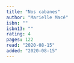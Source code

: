 ```yaml
---
title: "Nos cabanes"
author: "Marielle Macé"
isbn: ""
isbn13: ""
rating: 4
pages: 122
read: "2020-08-15"
added: "2020-08-15"
---
```


